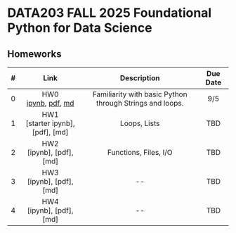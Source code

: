 # DATA203 FALL 2025 Foundational Python for Data Science


## Homeworks

| # | Link | Description | Due Date |
|:-:|:----:|:-----------:|:--------:|
| 0 | HW0 <br/> [ipynb](./hw0/hw0.ipynb), [pdf](./hw0/hw0.pdf), [md](./hw0/hw0.md)  | Familiarity with basic Python through Strings and loops. | 9/5 |
| 1 | HW1 <br/> [starter ipynb], [pdf], [md]  | Loops, Lists | TBD |
| 2 | HW2 <br/> [ipynb], [pdf], [md] | Functions, Files, I/O | TBD |
| 3 | HW3 <br/> [ipynb], [pdf], [md] | -- | TBD |
| 4 | HW4 <br/> [ipynb], [pdf], [md] | -- | TBD |
<!--
| 3 | HW3 <br/> [ipynb](./hw3/hw3.ipynb), [pdf](./hw3/hw3.pdf), [md](./hw3/hw3.md)  | -- | TBD |
| 4 | HW4 <br/> [ipynb](./hw4/hw4.ipynb), [pdf](./hw4/hw4.pdf), [md](./hw4/hw4.md)  | -- | TBD |
-->


